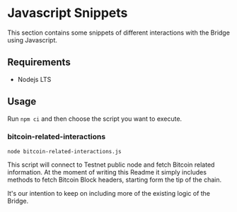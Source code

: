 # Javascript Snippets

This section contains some snippets of different interactions with the Bridge using Javascript.

## Requirements

- Nodejs LTS

## Usage

Run `npm ci` and then choose the script you want to execute.

### bitcoin-related-interactions

```
node bitcoin-related-interactions.js
```

This script will connect to Testnet public node and fetch Bitcoin related information. At the moment of writing this Readme it simply includes methods to fetch Bitcoin Block headers, starting form the tip of the chain.

It's our intention to keep on including more of the existing logic of the Bridge.